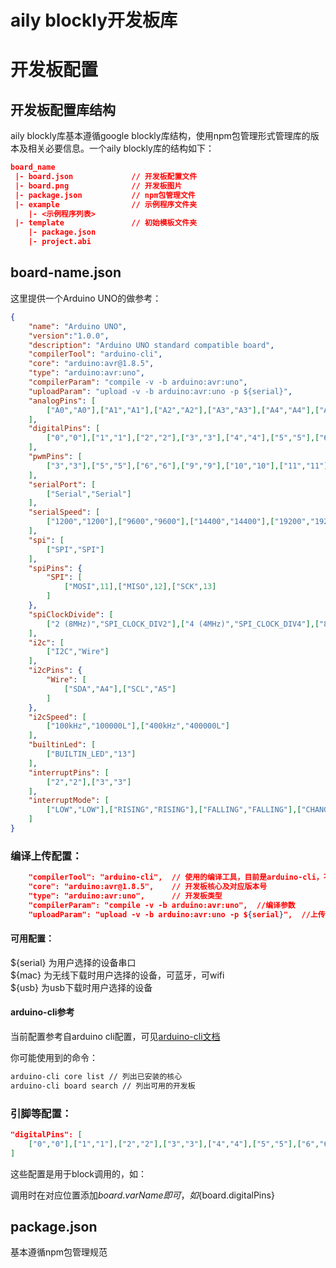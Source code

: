 # aily blockly开发板库  
# 开发板配置  

## 开发板配置库结构
aily blockly库基本遵循google blockly库结构，使用npm包管理形式管理库的版本及相关必要信息。一个aily blockly库的结构如下：
```json
board_name  
 |- board.json             // 开发板配置文件
 |- board.png              // 开发板图片
 |- package.json           // npm包管理文件
 |- example                // 示例程序文件夹
    |- <示例程序列表>
 |- template               // 初始模板文件夹
    |- package.json
    |- project.abi
```

## board-name.json
这里提供一个Arduino UNO的做参考：
```json
{
    "name": "Arduino UNO",
    "version":"1.0.0",
    "description": "Arduino UNO standard compatible board",
    "compilerTool": "arduino-cli",
    "core": "arduino:avr@1.8.5",
    "type": "arduino:avr:uno",
    "compilerParam": "compile -v -b arduino:avr:uno",
    "uploadParam": "upload -v -b arduino:avr:uno -p ${serial}",
    "analogPins": [
        ["A0","A0"],["A1","A1"],["A2","A2"],["A3","A3"],["A4","A4"],["A5","A5"]
    ],
    "digitalPins": [
        ["0","0"],["1","1"],["2","2"],["3","3"],["4","4"],["5","5"],["6","6"],["7","7"],["8","8"],["9","9"],["10","10"],["11","11"],["12","12"],["13","13"],["A0","A0"],["A1","A1"],["A2","A2"],["A3","A3"],["A4","A4"],["A5","A5"]
    ],
    "pwmPins": [
        ["3","3"],["5","5"],["6","6"],["9","9"],["10","10"],["11","11"]
    ],
    "serialPort": [
        ["Serial","Serial"]
    ],
    "serialSpeed": [
        ["1200","1200"],["9600","9600"],["14400","14400"],["19200","19200"],["38400","38400"],["57600","57600"],["115200","115200"]
    ],
    "spi": [
        ["SPI","SPI"]
    ],
    "spiPins": {
        "SPI": [
            ["MOSI",11],["MISO",12],["SCK",13]
        ]
    },
    "spiClockDivide": [
        ["2 (8MHz)","SPI_CLOCK_DIV2"],["4 (4MHz)","SPI_CLOCK_DIV4"],["8 (2MHz)","SPI_CLOCK_DIV8"],["16 (1MHz)","SPI_CLOCK_DIV16"],["32 (500KHz)","SPI_CLOCK_DIV32"],["64 (250KHz)","SPI_CLOCK_DIV64"],["128 (125KHz)","SPI_CLOCK_DIV128"]
    ],
    "i2c": [
        ["I2C","Wire"]
    ],
    "i2cPins": {
        "Wire": [
            ["SDA","A4"],["SCL","A5"]
        ]
    },
    "i2cSpeed": [
        ["100kHz","100000L"],["400kHz","400000L"]
    ],
    "builtinLed": [
        ["BUILTIN_LED","13"]
    ],
    "interruptPins": [
        ["2","2"],["3","3"]
    ],
    "interruptMode": [
        ["LOW","LOW"],["RISING","RISING"],["FALLING","FALLING"],["CHANGE","CHANGE"]
    ]
}
```

### 编译上传配置：
```json
    "compilerTool": "arduino-cli",  // 使用的编译工具，目前是arduino-cli，不需要更改
    "core": "arduino:avr@1.8.5",    // 开发板核心及对应版本号
    "type": "arduino:avr:uno",      // 开发板类型
    "compilerParam": "compile -v -b arduino:avr:uno",  //编译参数
    "uploadParam": "upload -v -b arduino:avr:uno -p ${serial}",  //上传参数，其中${serial}是串口变量，实际使用时会替换成用户选择的串口
```

#### 可用配置：
 ${serial} 为用户选择的设备串口  
 ${mac} 为无线下载时用户选择的设备，可蓝牙，可wifi  
 ${usb} 为usb下载时用户选择的设备  

#### arduino-cli参考
当前配置参考自arduino cli配置，可见[arduino-cli文档](https://arduino.github.io/arduino-cli)  

你可能使用到的命令：
```bash
arduino-cli core list // 列出已安装的核心
arduino-cli board search // 列出可用的开发板
```

### 引脚等配置：
```json
"digitalPins": [
    ["0","0"],["1","1"],["2","2"],["3","3"],["4","4"],["5","5"],["6","6"],["7","7"],["8","8"],["9","9"],["10","10"],["11","11"],["12","12"],["13","13"],["A0","A0"],["A1","A1"],["A2","A2"],["A3","A3"],["A4","A4"],["A5","A5"]
]
```
这些配置是用于block调用的，如：

调用时在对应位置添加${board.varName}即可，如${board.digitalPins}

## package.json
基本遵循npm包管理规范